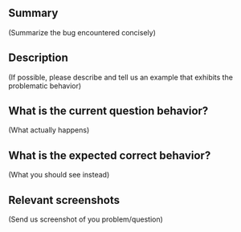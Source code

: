 ## Summary

(Summarize the bug encountered concisely)

## Description 

(If possible, please describe and tell us an example that exhibits the problematic
behavior)

## What is the current question behavior?

(What actually happens)

## What is the expected correct behavior?

(What you should see instead)

## Relevant screenshots

(Send us screenshot of you problem/question)

